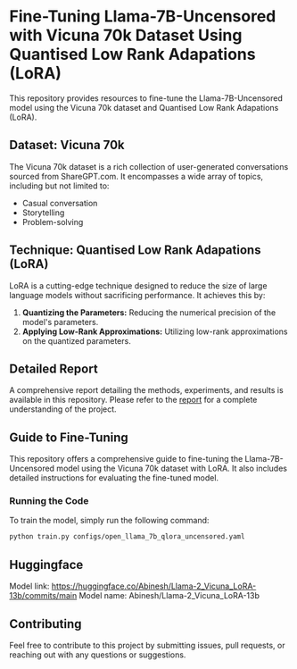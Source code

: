 # Fine-Tuning Llama-7B-Uncensored with Vicuna 70k Dataset Using Quantised Low Rank Adapations (LoRA)

This repository provides resources to fine-tune the Llama-7B-Uncensored model using the Vicuna 70k dataset and Quantised Low Rank Adapations (LoRA).

## Dataset: Vicuna 70k

The Vicuna 70k dataset is a rich collection of user-generated conversations sourced from ShareGPT.com. It encompasses a wide array of topics, including but not limited to:

- Casual conversation
- Storytelling
- Problem-solving

## Technique: Quantised Low Rank Adapations (LoRA)

LoRA is a cutting-edge technique designed to reduce the size of large language models without sacrificing performance. It achieves this by:

1. **Quantizing the Parameters:** Reducing the numerical precision of the model's parameters.
2. **Applying Low-Rank Approximations:** Utilizing low-rank approximations on the quantized parameters.


## Detailed Report

A comprehensive report detailing the methods, experiments, and results is available in this repository. Please refer to the [report](Report.pdf) for a complete understanding of the project.



## Guide to Fine-Tuning

This repository offers a comprehensive guide to fine-tuning the Llama-7B-Uncensored model using the Vicuna 70k dataset with LoRA. It also includes detailed instructions for evaluating the fine-tuned model.

### Running the Code

To train the model, simply run the following command:

```bash
python train.py configs/open_llama_7b_qlora_uncensored.yaml
```

## Huggingface

Model link: https://huggingface.co/Abinesh/Llama-2_Vicuna_LoRA-13b/commits/main
Model name: Abinesh/Llama-2_Vicuna_LoRA-13b

## Contributing

Feel free to contribute to this project by submitting issues, pull requests, or reaching out with any questions or suggestions.
